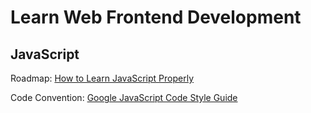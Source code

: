 Learn Web Frontend Development
==============================

## JavaScript

Roadmap: [How to Learn JavaScript Properly](http://javascriptissexy.com/how-to-learn-JavaScript-properly/)

Code Convention: [Google JavaScript Code Style Guide](http://chajn.org/jsguide/javascriptguide.html)
